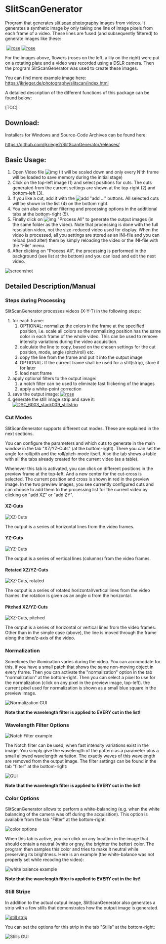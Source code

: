 # SlitScanGenerator
Program that generates [slit scan photography](https://en.wikipedia.org/wiki/Slit-scan_photography) images from videos. It generates a synthetic image by only taking one line of image pixels from each frame of a video. These lines are fused (and subsequently filtered) to generate images like these:

​          [![rose](https://raw.githubusercontent.com/jkriege2/SlitScanGenerator/master/screenshots/DSC_5973_stack010_thumb.jpg)](https://raw.githubusercontent.com/jkriege2/SlitScanGenerator/master/screenshots/DSC_5973_stack010.jpg)         [![rose](https://raw.githubusercontent.com/jkriege2/SlitScanGenerator/master/screenshots/DSC_6003_stack001_thumb.jpg)](https://raw.githubusercontent.com/jkriege2/SlitScanGenerator/master/screenshots/DSC_6003_stack001.jpg) 

For the images above, flowers (roses on the left, a lily on the right) were put on a rotating plate and a video was recorded using a DSLR camera. Then the program SlitScanGenerator was used to create these images.

You can find more example image here: https://jkrieger.de/photography/slitscan/index.html

A detailed description of the different functions of this package can be found below:

[TOC]



## Download:

Installers for Windows and Source-Code Archives can be found here:

  https://github.com/jkriege2/SlitScanGenerator/releases/



## Basic Usage:

1. Open Video file ![img](https://raw.githubusercontent.com/jkriege2/SlitScanGenerator/master/resources/folder_video.png) (It will be scaled down and only every N'th frame will be loaded to save memory during the initial stage)
2. Click on the top-left image (1) and select positions for cuts.  The cuts generated from the current settings are shown at the top-right (2) and bottom-left (3).
3. If you like a cut, add it with the ![add](https://raw.githubusercontent.com/jkriege2/SlitScanGenerator/master/resources/list_add.png) "add ..." buttons. All selected cuts will be shown in the list (4) on the bottom right.
4. You can also set other filtering and processing options in the additional tabs at the bottom-right (5).
5. Finally click on ![img](https://raw.githubusercontent.com/jkriege2/SlitScanGenerator/master/resources/wizard2.png) "Process All" to generate the output images (in the same folder as the video). Note that processing is done with the full resolution video, not the size-reduced video used for display. When the video is processed, all you settings are stored as an INI-file and you can reload (and alter) them by simply reloading the video or the INI-file with the "File" menu.
6. After clicking on "Process All", the processing is performed in the background (see list at the bottom) and you can load and edit the next video.

![screenshot](https://raw.githubusercontent.com/jkriege2/SlitScanGenerator/master/screenshots/MainWindow.png)



## Detailed Description/Manual

### Steps during Processing

SlitScanGenerator processes videos (X-Y-T) in the following steps:

1. for each frame:
   1. OPTIONAL: normalize the colors in the frame at the specified position, i.e. scale all colors so the normalizing position has the same color in each frame of the whole video. This can be used to remove intensity variations during the video acquisition.
   2. calculate the line to copy, based on the chosen settings for the cut position, mode, angle (pitch/roll) etc.
   3. copy the line from the frame and put it into the output image
   4. OPTIONAL: If the current frame shall be used for a still(strip), store it for later
   5. load next frame
2. apply optional filters to the output image:
   1. a notch filter can be used to eliminate fast flickering of the images
   2. apply a white-point correction 
3. save the output image:
     [![rose](https://raw.githubusercontent.com/jkriege2/SlitScanGenerator/master/screenshots/DSC_6003_stack001_thumb.jpg)](https://raw.githubusercontent.com/jkriege2/SlitScanGenerator/master/screenshots/DSC_6003_stack001.jpg) 
4. generate the still image strip and save it:
    [![DSC_6003_stack009_stillstrip](https://raw.githubusercontent.com/jkriege2/SlitScanGenerator/master/screenshots/DSC_6003_stack009_stillstrip_tumb.jpg)](https://raw.githubusercontent.com/jkriege2/SlitScanGenerator/master/screenshots/DSC_6003_stack009_stillstrip.jpg)





### Cut Modes

SlitScanGenerator supports different cut modes. These are explained in the next sections. 

You can configure the parameters and which cuts to generate in the main window in the tab "XZ/YZ-Cuts" (at the bottom-right). There you can set the angle for roll/pith and the roll/pitch-mode itself. Also the tab shows a table with all the tabs already created for the current video (as a table). 

Whenever this tab is activated, you can click on different positions in the preview frame at the top-left. And a new center for the cut-cross is selected. The current position and cross is shown in red in the preview image. In the two preview images, you see currently configured cuts and can choose to add them to the processing list for the current video by clicking on "add XZ" or "add ZY".

#### XZ-Cuts

![XZ-Cuts](https://raw.githubusercontent.com/jkriege2/SlitScanGenerator/master/screenshots/cuts_XZ.png)

The output is a series of horizontal lines from the video frames.

#### YZ-Cuts

![YZ-Cuts](https://raw.githubusercontent.com/jkriege2/SlitScanGenerator/master/screenshots/cuts_YZ.png)

The output is a series of vertical lines (columns) from the video frames.

#### Rotated XZ/YZ-Cuts

![XZ-Cuts, rotated](https://raw.githubusercontent.com/jkriege2/SlitScanGenerator/master/screenshots/cuts_XZ_rot.png)

The output is a series of rotated horizontal/vertical lines from the video frames. the rotation is given as an angle &alpha; from the horizontal.

#### Pitched XZ/YZ-Cuts

![XZ-Cuts, pitched](https://raw.githubusercontent.com/jkriege2/SlitScanGenerator/master/screenshots/cuts_XZ_pitch.png)

The output is a series of horizontal or vertical lines from the video frames. Other than in the simple case (above), the line is moved through the frame along the time/z-axis of the video.





### Normalization

Sometimes the illumination varies during the video. You can accomodate for this, if you have a small patch that shows the same non-moving object in every frame. Then you can activate the "normalization" option in the tab "normalization" at the bottom-right. Then you can select a pixel to use for the normalization (click on any pixel in the preview image, top-left). the current pixel used for normalization is shown as a small blue square in the preview image.

![Normalization GUI](https://raw.githubusercontent.com/jkriege2/SlitScanGenerator/master/screenshots/settingsStripesOn.png)

**Note that the wavelength filter is applied to EVERY cut in the list!**





### Wavelength Filter Options

![Notch Filter example](https://raw.githubusercontent.com/jkriege2/SlitScanGenerator/master/screenshots/notchfilter.png)

The Notch filter can be used, when fast intensity variations exist in the image. You simply give the wavelength of the pattern as a parameter plus a small allowed wavelength variation. The exactly waves of this wavelength are removed from the output image. The filter settings can be found in the tab "filter" at the bottom-right:

![GUI](https://raw.githubusercontent.com/jkriege2/SlitScanGenerator/master/screenshots/settingsFilterOn.png)

**Note that the wavelength filter is applied to EVERY cut in the list!**





### Color Options

SlitScanGenerator allows to perform a white-balancing (e.g. when the white balancing of the camera was off during the acquisition). This option is available from the tab "Filter" at the bottom-right:

![color options](https://raw.githubusercontent.com/jkriege2/SlitScanGenerator/master/screenshots/settingsColor.png)

When this tab is active, you can click on any location in the image that should contain a neutral (white or gray, the brighter the better) color. The program then samples this color and tries to make it neutral while preserving its brightness. Here is an example (the white-balance was not properly set while recoding the video):

![white balance example](https://raw.githubusercontent.com/jkriege2/SlitScanGenerator/master/screenshots/whitepoint_correction.png)

**Note that the wavelength filter is applied to EVERY cut in the list!**





### Still Stripe

In addition to the actual output image, SlitScanGenerator also generates a strip with a few stills that demonstrates how the output image is generated. 

[![still strip](https://raw.githubusercontent.com/jkriege2/SlitScanGenerator/master/screenshots/DSC_6003_stack009_stillstrip_tumb.jpg)](https://raw.githubusercontent.com/jkriege2/SlitScanGenerator/master/screenshots/DSC_6003_stack009_stillstrip.jpg)

You can set the options for this strip in the tab "Stills" at the bottom-right:

![Stills GUI](https://raw.githubusercontent.com/jkriege2/SlitScanGenerator/master/screenshots/settingsStills.png)
